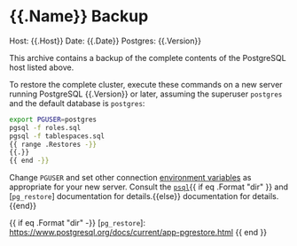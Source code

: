 # {{.Name}} Backup

Host:     {{.Host}}
Date:     {{.Date}}
Postgres: {{.Version}}

This archive contains a backup of the complete contents of the PostgreSQL host
listed above.

To restore the complete cluster, execute these commands on a new server
running PostgreSQL {{.Version}} or later, assuming the superuser `postgres` and the
default database is `postgres`:

```sh
export PGUSER=postgres
pgsql -f roles.sql
pgsql -f tablespaces.sql
{{ range .Restores -}}
{{.}}
{{ end -}}
```

Change `PGUSER` and set other connection [environment variables] as
appropriate for your new server. Consult the [`psql`]{{ if eq .Format "dir" }} and [`pg_restore`]
documentation for details.{{else}} documentation for
details.{{end}}

[environment variables]: https://www.postgresql.org/docs/current/libpq-envars.html
[`psql`]: https://www.postgresql.org/docs/current/app-psql.html
{{ if eq .Format "dir" -}}
[`pg_restore`]: https://www.postgresql.org/docs/current/app-pgrestore.html
{{ end }}